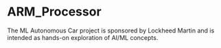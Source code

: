 # ARM_Processor
 The ML Autonomous Car project is sponsored by Lockheed Martin and is intended as hands-on exploration of AI/ML concepts.
